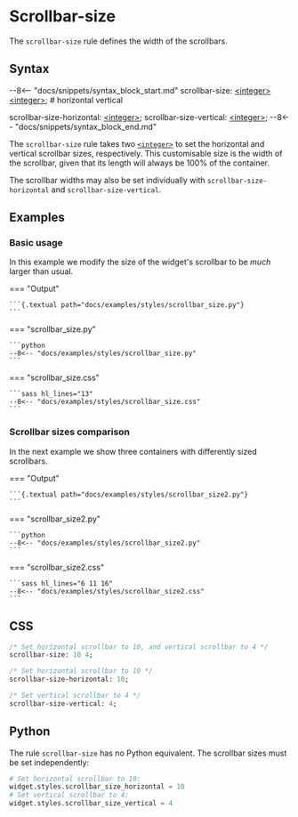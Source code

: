 # Scrollbar-size

The `scrollbar-size` rule defines the width of the scrollbars.

## Syntax

--8<-- "docs/snippets/syntax_block_start.md"
scrollbar-size: <a href="../../css_types/integer">&lt;integer&gt;</a> <a href="../../css_types/integer">&lt;integer&gt;</a>;
              # horizontal vertical

scrollbar-size-horizontal: <a href="../../css_types/integer">&lt;integer&gt;</a>;
scrollbar-size-vertical: <a href="../../css_types/integer">&lt;integer&gt;</a>;
--8<-- "docs/snippets/syntax_block_end.md"

The `scrollbar-size` rule takes two [`<integer>`](../css_types/integer.md) to set the horizontal and vertical scrollbar sizes, respectively.
This customisable size is the width of the scrollbar, given that its length will always be 100% of the container.

The scrollbar widths may also be set individually with `scrollbar-size-horizontal` and `scrollbar-size-vertical`.

## Examples

### Basic usage

In this example we modify the size of the widget's scrollbar to be _much_ larger than usual.

=== "Output"

    ```{.textual path="docs/examples/styles/scrollbar_size.py"}
    ```

=== "scrollbar_size.py"

    ```python
    --8<-- "docs/examples/styles/scrollbar_size.py"
    ```

=== "scrollbar_size.css"

    ```sass hl_lines="13"
    --8<-- "docs/examples/styles/scrollbar_size.css"
    ```

### Scrollbar sizes comparison

In the next example we show three containers with differently sized scrollbars.

=== "Output"

    ```{.textual path="docs/examples/styles/scrollbar_size2.py"}
    ```

=== "scrollbar_size2.py"

    ```python
    --8<-- "docs/examples/styles/scrollbar_size2.py"
    ```

=== "scrollbar_size2.css"

    ```sass hl_lines="6 11 16"
    --8<-- "docs/examples/styles/scrollbar_size2.css"
    ```

## CSS

```sass
/* Set horizontal scrollbar to 10, and vertical scrollbar to 4 */
scrollbar-size: 10 4;

/* Set horizontal scrollbar to 10 */
scrollbar-size-horizontal: 10;

/* Set vertical scrollbar to 4 */
scrollbar-size-vertical: 4;
```

## Python

The rule `scrollbar-size` has no Python equivalent.
The scrollbar sizes must be set independently:

```py
# Set horizontal scrollbar to 10:
widget.styles.scrollbar_size_horizontal = 10
# Set vertical scrollbar to 4:
widget.styles.scrollbar_size_vertical = 4
```
